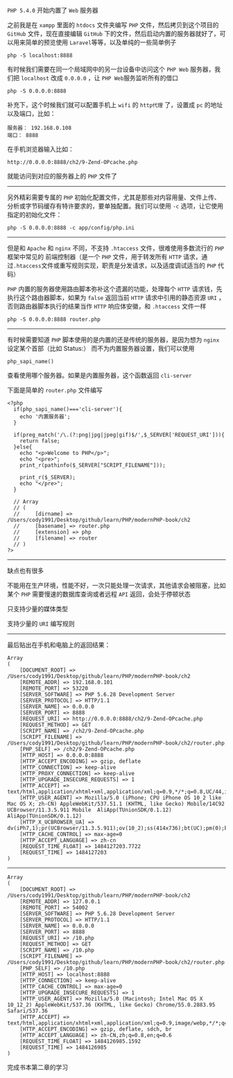 `PHP 5.4.0` 开始内置了 `Web` 服务器

之前我是在 `xampp` 里面的 `htdocs` 文件夹编写 `PHP` 文件，然后拷贝到这个项目的 `GitHub` 文件，现在直接编辑 `GitHub` 下的文件，然后启动内置的服务器就好了，可以用来简单的预览使用 `Laravel`等等，以及单纯的一些简单例子

    php -S localhost:8888

有时候我们需要在同一个局域网中的另一台设备中访问这个 `PHP Web` 服务器，我们把 `localhost` 改成 `0.0.0.0` ，让 `PHP Web`服务监听所有的借口

    php -S 0.0.0.0:8888

补充下，这个时候我们就可以配置手机上 `wifi` 的 `http代理` 了，设置成 `pc` 的地址以及端口，比如：

    服务器： 192.168.0.108
    端口： 8888

在手机浏览器输入比如：

    http://0.0.0.0:8888/ch2/9-Zend-OPcache.php

就能访问到对应的服务器上的 `PHP` 文件了

---

另外精彩需要专属的 `PHP` 初始化配置文件，尤其是那些对内容用量、文件上传、分析或字节码缓存有特许要求的，要单独配置。我们可以使用 `-c` 选项，让它使用指定的初始化文件：

    php -S 0.0.0.0:8888 -c app/config/php.ini

---

但是和 `Apache` 和 `nginx` 不同，不支持 `.htaccess` 文件，很难使用多数流行的 `PHP` 框架中常见的 前端控制器（是一个 `PHP` 文件，用于转发所有 `HTTP` 请求，通过`.htaccess`文件或重写规则实现，职责是分发请求，以及适度调试适当的 `PHP` 代码）

`PHP` 内置的服务器使用路由脚本弥补这个遗漏的功能，处理每个 `HTTP` 请求钱，先执行这个路由器脚本，如果为 `false` 返回当前 `HTTP` 请求中引用的静态资源 `URI` ，否则路由器脚本执行的结果当作 `HTTP` 响应体安徽，和 `.htaccess` 文件一样

    php -S 0.0.0.0:8888 router.php

---

有时候需要知道 `PHP` 脚本使用的是内置的还是传统的服务器，是因为想为 `nginx` 设定某个首部（比如 Status:） 而不为内置服务器设置，我们可以使用

    php_sapi_name() 

查看使用哪个服务器。如果是内置服务器，这个函数返回 `cli-server`

下面是简单的 `router.php` 文件编写

    <?php 
      if(php_sapi_name()==='cli-server'){
        echo '内置服务器';
      }

      if(preg_match('/\.(?:png|jpg|jpeg|gif)$/',$_SERVER['REQUEST_URI'])){
        return false;
      }else{
        echo "<p>Welcome to PHP</p>";
        echo "<pre>";
        print_r(pathinfo($_SERVER["SCRIPT_FILENAME"]));

        print_r($_SERVER);
        echo "</pre>";
      }

      // Array
      // (
      //     [dirname] => /Users/cody1991/Desktop/github/learn/PHP/modernPHP-book/ch2
      //     [basename] => router.php
      //     [extension] => php
      //     [filename] => router
      // )
    ?>

---

缺点也有很多

不能用在生产环境，性能不好，一次只能处理一次请求，其他请求会被阻塞，比如某个 `PHP` 需要慢速的数据库查询或者远程 `API` 返回，会处于停顿状态

只支持少量的媒体类型

支持少量的 `URI` 编写规则

---

最后贴出在手机和电脑上的返回结果：

    Array
    (
        [DOCUMENT_ROOT] => /Users/cody1991/Desktop/github/learn/PHP/modernPHP-book/ch2
        [REMOTE_ADDR] => 192.168.0.101
        [REMOTE_PORT] => 53220
        [SERVER_SOFTWARE] => PHP 5.6.28 Development Server
        [SERVER_PROTOCOL] => HTTP/1.1
        [SERVER_NAME] => 0.0.0.0
        [SERVER_PORT] => 8888
        [REQUEST_URI] => http://0.0.0.0:8888/ch2/9-Zend-OPcache.php
        [REQUEST_METHOD] => GET
        [SCRIPT_NAME] => /ch2/9-Zend-OPcache.php
        [SCRIPT_FILENAME] => /Users/cody1991/Desktop/github/learn/PHP/modernPHP-book/ch2/router.php
        [PHP_SELF] => /ch2/9-Zend-OPcache.php
        [HTTP_HOST] => 0.0.0.0:8888
        [HTTP_ACCEPT_ENCODING] => gzip, deflate
        [HTTP_CONNECTION] => keep-alive
        [HTTP_PROXY_CONNECTION] => keep-alive
        [HTTP_UPGRADE_INSECURE_REQUESTS] => 1
        [HTTP_ACCEPT] => text/html,application/xhtml+xml,application/xml;q=0.9,*/*;q=0.8,UC/44,ios_plugin/1
        [HTTP_USER_AGENT] => Mozilla/5.0 (iPhone; CPU iPhone OS 10_2 like Mac OS X; zh-CN) AppleWebKit/537.51.1 (KHTML, like Gecko) Mobile/14C92 UCBrowser/11.3.5.911 Mobile  AliApp(TUnionSDK/0.1.12) AliApp(TUnionSDK/0.1.12)
        [HTTP_X_UCBROWSER_UA] => dv(iPh7,1);pr(UCBrowser/11.3.5.911);ov(10_2);ss(414x736);bt(UC);pm(0);bv(0);nm(0);im(0);nt(2);
        [HTTP_CACHE_CONTROL] => max-age=0
        [HTTP_ACCEPT_LANGUAGE] => zh-cn
        [REQUEST_TIME_FLOAT] => 1484127203.7722
        [REQUEST_TIME] => 1484127203
    )

---

    Array
    (
        [DOCUMENT_ROOT] => /Users/cody1991/Desktop/github/learn/PHP/modernPHP-book/ch2
        [REMOTE_ADDR] => 127.0.0.1
        [REMOTE_PORT] => 54002
        [SERVER_SOFTWARE] => PHP 5.6.28 Development Server
        [SERVER_PROTOCOL] => HTTP/1.1
        [SERVER_NAME] => 0.0.0.0
        [SERVER_PORT] => 8888
        [REQUEST_URI] => /10.php
        [REQUEST_METHOD] => GET
        [SCRIPT_NAME] => /10.php
        [SCRIPT_FILENAME] => /Users/cody1991/Desktop/github/learn/PHP/modernPHP-book/ch2/router.php
        [PHP_SELF] => /10.php
        [HTTP_HOST] => localhost:8888
        [HTTP_CONNECTION] => keep-alive
        [HTTP_CACHE_CONTROL] => max-age=0
        [HTTP_UPGRADE_INSECURE_REQUESTS] => 1
        [HTTP_USER_AGENT] => Mozilla/5.0 (Macintosh; Intel Mac OS X 10_12_2) AppleWebKit/537.36 (KHTML, like Gecko) Chrome/55.0.2883.95 Safari/537.36
        [HTTP_ACCEPT] => text/html,application/xhtml+xml,application/xml;q=0.9,image/webp,*/*;q=0.8
        [HTTP_ACCEPT_ENCODING] => gzip, deflate, sdch, br
        [HTTP_ACCEPT_LANGUAGE] => zh-CN,zh;q=0.8,en;q=0.6
        [REQUEST_TIME_FLOAT] => 1484126985.1592
        [REQUEST_TIME] => 1484126985
    )

完成书本第二章的学习
